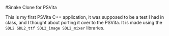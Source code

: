 #Snake Clone for PSVita

This is my first PSVita C++ application, it was supposed to be a test I had in class, and I thought about porting it over to the PSVita.
It is made using the `SDL2 SDL2_ttf SDL2_image SDL2_mixer` libraries.

